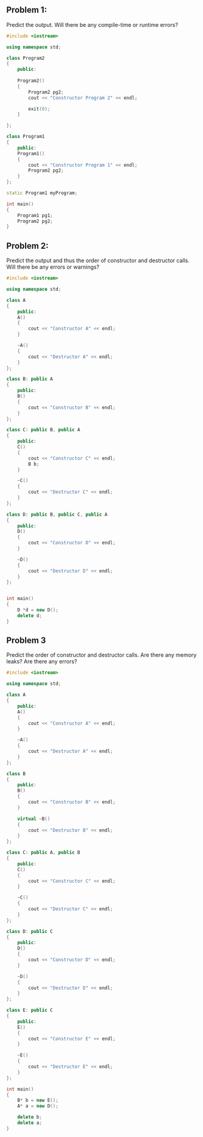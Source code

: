 ## Problem 1:
Predict the output. Will there be any compile-time or runtime errors?
```cpp
#include <iostream>

using namespace std;

class Program2
{
    public:
    
    Program2()
    {
        Program2 pg2;
        cout << "Constructor Program 2" << endl;

        exit(0);
    }

};

class Program1
{
    public:
    Program1()
    {
        cout << "Constructor Program 1" << endl;  
        Program2 pg2;
    }
};

static Program1 myProgram;

int main()
{
    Program1 pg1;
    Program2 pg2;
}
```

## Problem 2:
Predict the output and thus the order of constructor and destructor calls. Will there be any errors or warnings?
```cpp
#include <iostream>

using namespace std;

class A
{
    public:
    A()
    {
        cout << "Constructor A" << endl;
    }

    ~A()
    {
        cout << "Destructor A" << endl;
    }
};

class B: public A
{
    public:
    B()
    {
        cout << "Constructor B" << endl;
    }
};

class C: public B, public A
{
    public:
    C()
    {
        cout << "Constructor C" << endl;
        B b;
    }

    ~C()
    {
        cout << "Destructor C" << endl;
    }
};

class D: public B, public C, public A
{
    public:
    D()
    {
        cout << "Constructor D" << endl;
    }

    ~D()
    {
        cout << "Destructor D" << endl;
    }
};


int main()
{
    D *d = new D();
    delete d;
}
```
## Problem 3
Predict the order of constructor and destructor calls. Are there any memory leaks? Are there any errors?
```cpp
#include <iostream>

using namespace std;

class A
{
    public:
    A()
    {
        cout << "Constructor A" << endl;
    }

    ~A()
    {
        cout << "Destructor A" << endl;
    }
};

class B
{
    public:
    B()
    {
        cout << "Constructor B" << endl;
    }

    virtual ~B()
    {
        cout << "Destructor B" << endl;
    }
};

class C: public A, public B
{
    public:
    C()
    {
        cout << "Constructor C" << endl;
    }

    ~C()
    {
        cout << "Destructor C" << endl;
    }
};

class D: public C
{
    public:
    D()
    {
        cout << "Constructor D" << endl;
    }

    ~D()
    {
        cout << "Destructor D" << endl;
    }
};

class E: public C
{
    public:
    E()
    {
        cout << "Constructor E" << endl;
    }

    ~E()
    {
        cout << "Destructor E" << endl;
    }
};

int main()
{
    B* b = new E();
    A* a = new D();

    delete b;
    delete a;
}
```
